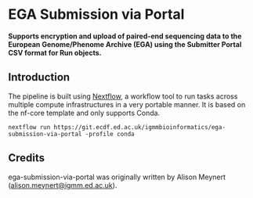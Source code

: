 # EGA Submission via Portal

**Supports encryption and upload of paired-end sequencing data to the European Genome/Phenome Archive (EGA) using the Submitter Portal CSV format for Run objects.**

## Introduction

The pipeline is built using [Nextflow](https://www.nextflow.io), a workflow tool to run tasks across multiple compute infrastructures in a very portable manner. It is based on the nf-core template and only supports Conda.

```
nextflow run https://git.ecdf.ed.ac.uk/igmmbioinformatics/ega-submission-via-portal -profile conda
```

## Credits

ega-submission-via-portal was originally written by Alison Meynert (alison.meynert@igmm.ed.ac.uk).

